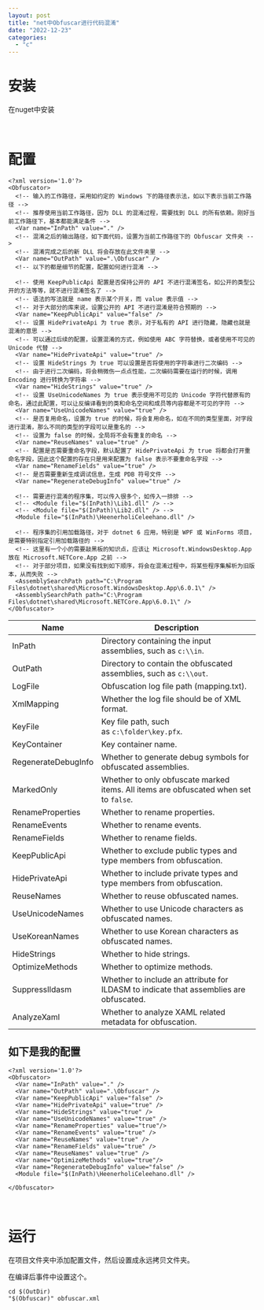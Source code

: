 ```yaml
---
layout: post
title: "net中Obfuscar进行代码混淆"
date: "2022-12-23"
categories: 
  - "c"
---
```


# 安装

在nuget中安装

 

# 配置

```
<?xml version='1.0'?>
<Obfuscator>
  <!-- 输入的工作路径，采用如约定的 Windows 下的路径表示法，如以下表示当前工作路径 -->
  <!-- 推荐使用当前工作路径，因为 DLL 的混淆过程，需要找到 DLL 的所有依赖。刚好当前工作路径下，基本都能满足条件 -->
  <Var name="InPath" value="." />
  <!-- 混淆之后的输出路径，如下面代码，设置为当前工作路径下的 Obfuscar 文件夹 -->
  <!-- 混淆完成之后的新 DLL 将会存放在此文件夹里 -->
  <Var name="OutPath" value=".\Obfuscar" />
  <!-- 以下的都是细节的配置，配置如何进行混淆 -->

  <!-- 使用 KeepPublicApi 配置是否保持公开的 API 不进行混淆签名，如公开的类型公开的方法等等，就不进行混淆签名了 -->
  <!-- 语法的写法就是 name 表示某个开关，而 value 表示值 -->
  <!-- 对于大部分的库来说，设置公开的 API 不进行混淆是符合预期的 -->
  <Var name="KeepPublicApi" value="false" />
  <!-- 设置 HidePrivateApi 为 true 表示，对于私有的 API 进行隐藏，隐藏也就是混淆的意思 -->
  <!-- 可以通过后续的配置，设置混淆的方式，例如使用 ABC 字符替换，或者使用不可见的 Unicode 代替 -->
  <Var name="HidePrivateApi" value="true" />
  <!-- 设置 HideStrings 为 true 可以设置是否将使用的字符串进行二次编码 -->
  <!-- 由于进行二次编码，将会稍微伤一点点性能，二次编码需要在运行的时候，调用 Encoding 进行转换为字符串 -->
  <Var name="HideStrings" value="true" />
  <!-- 设置 UseUnicodeNames 为 true 表示使用不可见的 Unicode 字符代替原有的命名，通过此配置，可以让反编译看到的类和命名空间和成员等内容都是不可见的字符 -->
  <Var name="UseUnicodeNames" value="true" />
  <!-- 是否复用命名，设置为 true 的时候，将会复用命名，如在不同的类型里面，对字段进行混淆，那么不同的类型的字段可以是重名的 -->
  <!-- 设置为 false 的时候，全局将不会有重复的命名 -->
  <Var name="ReuseNames" value="true" />
  <!-- 配置是否需要重命名字段，默认配置了 HidePrivateApi 为 true 将都会打开重命名字段，因此这个配置的存在只是用来配置为 false 表示不要重命名字段 -->
  <Var name="RenameFields" value="true" />
  <!-- 是否需要重新生成调试信息，生成 PDB 符号文件 -->
  <Var name="RegenerateDebugInfo" value="true" />

  <!-- 需要进行混淆的程序集，可以传入很多个，如传入一排排 -->
  <!-- <Module file="$(InPath)\Lib1.dll" /> -->
  <!-- <Module file="$(InPath)\Lib2.dll" /> -->
  <Module file="$(InPath)\HeenerholiCeleehano.dll" />

  <!-- 程序集的引用加载路径，对于 dotnet 6 应用，特别是 WPF 或 WinForms 项目，是需要特别指定引用加载路径的 -->
  <!-- 这里有一个小的需要敲黑板的知识点，应该让 Microsoft.WindowsDesktop.App 放在 Microsoft.NETCore.App 之前 -->
  <!-- 对于部分项目，如果没有找到如下顺序，将会在混淆过程中，将某些程序集解析为旧版本，从而失败 -->
  <AssemblySearchPath path="C:\Program Files\dotnet\shared\Microsoft.WindowsDesktop.App\6.0.1\" />
  <AssemblySearchPath path="C:\Program Files\dotnet\shared\Microsoft.NETCore.App\6.0.1\" />
</Obfuscator>
```

| Name | Description |
| --- | --- |
| InPath | Directory containing the input assemblies, such as `c:\\in`. |
| OutPath | Directory to contain the obfuscated assemblies, such as `c:\\out`. |
| LogFile | Obfuscation log file path (mapping.txt). |
| XmlMapping | Whether the log file should be of XML format. |
| KeyFile | Key file path, such as `c:\folder\key.pfx`. |
| KeyContainer | Key container name. |
| RegenerateDebugInfo | Whether to generate debug symbols for obfuscated assemblies. |
| MarkedOnly | Whether to only obfuscate marked items. All items are obfuscated when set to `false`. |
| RenameProperties | Whether to rename properties. |
| RenameEvents | Whether to rename events. |
| RenameFields | Whether to rename fields. |
| KeepPublicApi | Whether to exclude public types and type members from obfuscation. |
| HidePrivateApi | Whether to include private types and type members from obfuscation. |
| ReuseNames | Whether to reuse obfuscated names. |
| UseUnicodeNames | Whether to use Unicode characters as obfuscated names. |
| UseKoreanNames | Whether to use Korean characters as obfuscated names. |
| HideStrings | Whether to hide strings. |
| OptimizeMethods | Whether to optimize methods. |
| SuppressIldasm | Whether to include an attribute for ILDASM to indicate that assemblies are obfuscated. |
| AnalyzeXaml | Whether to analyze XAML related metadata for obfuscation. |

## 如下是我的配置

```
<?xml version='1.0'?>
<Obfuscator>
  <Var name="InPath" value="." />
  <Var name="OutPath" value=".\Obfuscar" />
  <Var name="KeepPublicApi" value="false" />
  <Var name="HidePrivateApi" value="true" />
  <Var name="HideStrings" value="true" />
  <Var name="UseUnicodeNames" value="true" />
  <Var name="RenameProperties" value="true"/>
  <Var name="RenameEvents" value="true" />
  <Var name="ReuseNames" value="true" />
  <Var name="RenameFields" value="true" />
  <Var name="ReuseNames" value="true" />
  <Var name="OptimizeMethods" value="true"/>
  <Var name="RegenerateDebugInfo" value="false" />
  <Module file="$(InPath)\HeenerholiCeleehano.dll" />

</Obfuscator>
```

 

# 运行

在项目文件夹中添加配置文件，然后设置成永远拷贝文件夹。

在编译后事件中设置这个。

```
cd $(OutDir)
"$(Obfuscar)" obfuscar.xml
```
